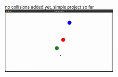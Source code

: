 no collisions added yet, simple project so far
<br>
![](https://github.com/jakobildstad/simple_physics_engine_cpp/blob/main/screen_recording_physics_engine.gif)
